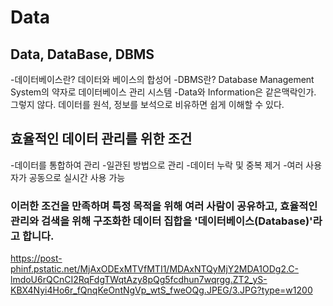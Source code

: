 # Data

## Data, DataBase, DBMS
-데이터베이스란?
데이터와 베이스의 합성어
-DBMS란?
Database Management System의 약자로 데이터베이스 관리 시스템
-Data와 Information은 같은맥락인가. 그렇지 않다. 데이터를 원석, 정보를 보석으로 비유하면 쉽게 이해할 수 있다.

## 효율적인 데이터 관리를 위한 조건
-데이터를 통합하여 관리
-일관된 방법으로 관리
-데이터 누락 및 중복 제거
-여러 사용자가 공동으로 실시간 사용 가능
### 이러한 조건을 만족하며 특정 목적을 위해 여러 사람이 공유하고, 효율적인 관리와 검색을 위해 구조화한 데이터 집합을 '데이터베이스(Database)'라고 합니다.
https://post-phinf.pstatic.net/MjAxODExMTVfMTI1/MDAxNTQyMjY2MDA1ODg2.C-lmdoU6rQCnCI2RqFdgTWqtAzy8pQg5fcdhun7wqrgg.ZT2_yS-KBX4Nyi4Ho6r_fQnqKeOntNgVp_wtS_fweOQg.JPEG/3.JPG?type=w1200
